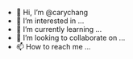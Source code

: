 - 👋 Hi, I’m @carychang
- 👀 I’m interested in ...
- 🌱 I’m currently learning ...
- 💞️ I’m looking to collaborate on ...
- 📫 How to reach me ...

<!---
carychang/carychang is a ✨ special ✨ repository because its `README.md` (this file) appears on your GitHub profile.
You can click the Preview link to take a look at your changes.
--->
